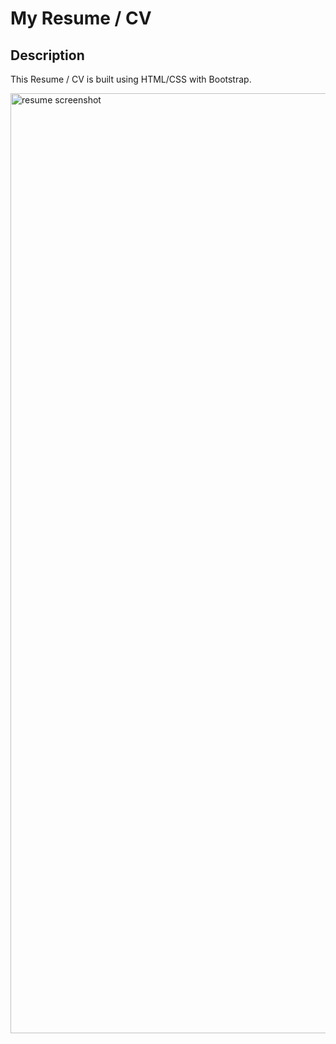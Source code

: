 # My Resume / CV

## Description

This Resume / CV is built using HTML/CSS with Bootstrap.  

<img width="1504" alt="resume screenshot" src="https://user-images.githubusercontent.com/113722447/203425579-cd20d73b-afbe-4986-b4cd-b951d6cb664a.png">
